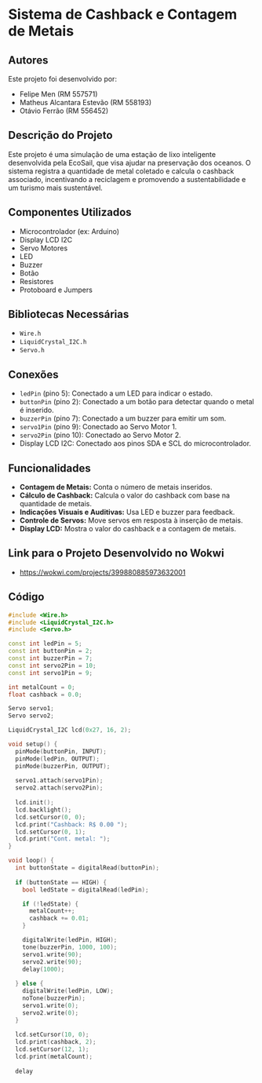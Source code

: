 # Sistema de Cashback e Contagem de Metais
## Autores

Este projeto foi desenvolvido por:

- Felipe Men (RM 557571)
- Matheus Alcantara Estevão (RM 558193)
- Otávio Ferrão (RM 556452)
  
## Descrição do Projeto
Este projeto é uma simulação de uma estação de lixo inteligente desenvolvida pela EcoSail, que visa ajudar na preservação dos oceanos. O sistema registra a quantidade de metal coletado e calcula o cashback associado, incentivando a reciclagem e promovendo a sustentabilidade e um turismo mais sustentável. 

## Componentes Utilizados
- Microcontrolador (ex: Arduino)
- Display LCD I2C
- Servo Motores
- LED
- Buzzer
- Botão
- Resistores
- Protoboard e Jumpers

## Bibliotecas Necessárias
- `Wire.h`
- `LiquidCrystal_I2C.h`
- `Servo.h`

## Conexões
- `ledPin` (pino 5): Conectado a um LED para indicar o estado.
- `buttonPin` (pino 2): Conectado a um botão para detectar quando o metal é inserido.
- `buzzerPin` (pino 7): Conectado a um buzzer para emitir um som.
- `servo1Pin` (pino 9): Conectado ao Servo Motor 1.
- `servo2Pin` (pino 10): Conectado ao Servo Motor 2.
- Display LCD I2C: Conectado aos pinos SDA e SCL do microcontrolador.

## Funcionalidades
- **Contagem de Metais:** Conta o número de metais inseridos.
- **Cálculo de Cashback:** Calcula o valor do cashback com base na quantidade de metais.
- **Indicações Visuais e Auditivas:** Usa LED e buzzer para feedback.
- **Controle de Servos:** Move servos em resposta à inserção de metais.
- **Display LCD:** Mostra o valor do cashback e a contagem de metais.

##  Link para o Projeto Desenvolvido no Wokwi
- https://wokwi.com/projects/399880885973632001

## Código



```cpp
#include <Wire.h>  
#include <LiquidCrystal_I2C.h>  
#include <Servo.h>

const int ledPin = 5; 
const int buttonPin = 2;          
const int buzzerPin = 7;            
const int servo2Pin = 10;
const int servo1Pin = 9;          

int metalCount = 0;
float cashback = 0.0; 

Servo servo1;
Servo servo2;

LiquidCrystal_I2C lcd(0x27, 16, 2); 

void setup() {
  pinMode(buttonPin, INPUT);
  pinMode(ledPin, OUTPUT);
  pinMode(buzzerPin, OUTPUT);
  
  servo1.attach(servo1Pin);
  servo2.attach(servo2Pin);
  
  lcd.init();
  lcd.backlight();  
  lcd.setCursor(0, 0);
  lcd.print("Cashback: R$ 0.00 ");
  lcd.setCursor(0, 1);
  lcd.print("Cont. metal: ");
}

void loop() {
  int buttonState = digitalRead(buttonPin);
  
  if (buttonState == HIGH) {
    bool ledState = digitalRead(ledPin);

    if (!ledState) {
      metalCount++;
      cashback += 0.01; 
    }

    digitalWrite(ledPin, HIGH);
    tone(buzzerPin, 1000, 100);
    servo1.write(90);
    servo2.write(90);
    delay(1000);
    
  } else {
    digitalWrite(ledPin, LOW);
    noTone(buzzerPin);
    servo1.write(0);
    servo2.write(0);
  } 
  
  lcd.setCursor(10, 0);
  lcd.print(cashback, 2); 
  lcd.setCursor(12, 1);
  lcd.print(metalCount);
  
  delay
